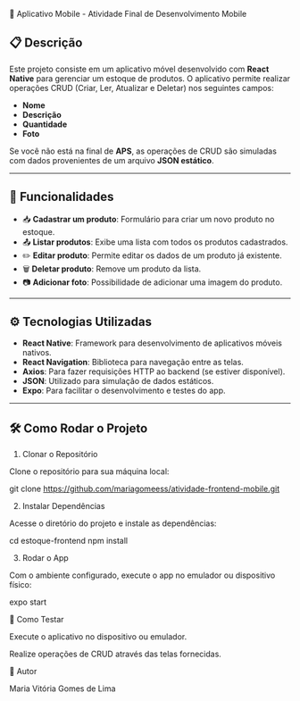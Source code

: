  📱 Aplicativo Mobile - Atividade Final de Desenvolvimento Mobile

## 📋 Descrição

Este projeto consiste em um aplicativo móvel desenvolvido com **React Native** para gerenciar um estoque de produtos. O aplicativo permite realizar operações CRUD (Criar, Ler, Atualizar e Deletar) nos seguintes campos:

- **Nome**
- **Descrição**
- **Quantidade**
- **Foto**

Se você não está na final de **APS**, as operações de CRUD são simuladas com dados provenientes de um arquivo **JSON estático**.

---

## 🚀 Funcionalidades

- 📥 **Cadastrar um produto**: Formulário para criar um novo produto no estoque.
- 📤 **Listar produtos**: Exibe uma lista com todos os produtos cadastrados.
- ✏️ **Editar produto**: Permite editar os dados de um produto já existente.
- 🗑️ **Deletar produto**: Remove um produto da lista.
- 📷 **Adicionar foto**: Possibilidade de adicionar uma imagem do produto.

---

## ⚙️ Tecnologias Utilizadas

- **React Native**: Framework para desenvolvimento de aplicativos móveis nativos.
- **React Navigation**: Biblioteca para navegação entre as telas.
- **Axios**: Para fazer requisições HTTP ao backend (se estiver disponível).
- **JSON**: Utilizado para simulação de dados estáticos.
- **Expo**: Para facilitar o desenvolvimento e testes do app.

---

## 🛠️ Como Rodar o Projeto

1. Clonar o Repositório

Clone o repositório para sua máquina local:


git clone https://github.com/mariagomeess/atividade-frontend-mobile.git

2. Instalar Dependências

Acesse o diretório do projeto e instale as dependências:

cd estoque-frontend
npm install

3. Rodar o App
   
Com o ambiente configurado, execute o app no emulador ou dispositivo físico:

expo start

🔧 Como Testar

Execute o aplicativo no dispositivo ou emulador.

Realize operações de CRUD através das telas fornecidas.

👤 Autor

Maria Vitória Gomes de Lima

